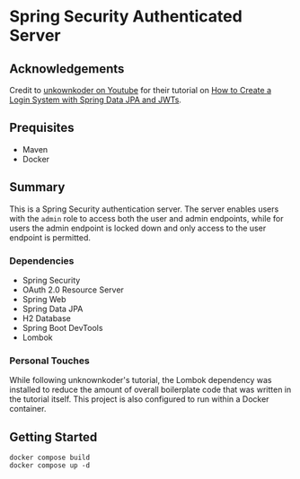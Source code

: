 # Spring Security Authenticated Server

## Acknowledgements

Credit to [unkownkoder on Youtube](https://www.youtube.com/@unknownkoder) for their tutorial on [How to Create a Login System with Spring Data JPA and JWTs](https://youtu.be/TeBt0Ike_Tk?si=ua8exzVlrdtlj9FD).

## Prequisites

- Maven
- Docker

## Summary

This is a Spring Security authentication server. The server enables users with the `admin` role to access both the user and admin endpoints, while for users the admin endpoint is locked down and only access to the user endpoint is permitted.

### Dependencies

- Spring Security
- OAuth 2.0 Resource Server
- Spring Web
- Spring Data JPA
- H2 Database
- Spring Boot DevTools
- Lombok

### Personal Touches

While following unknownkoder's tutorial, the Lombok dependency was installed to reduce the amount of overall boilerplate code that was written in the tutorial itself. This project is also configured to run within a Docker container.

## Getting Started

```
docker compose build
docker compose up -d
```
